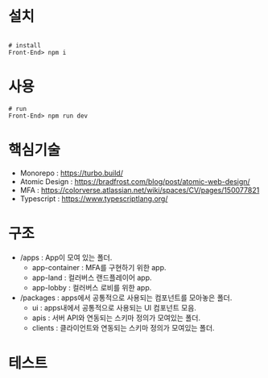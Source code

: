 # 설치

```

# install
Front-End> npm i
```

# 사용

```
# run
Front-End> npm run dev

```

# 핵심기술

- Monorepo : https://turbo.build/
- Atomic Design : https://bradfrost.com/blog/post/atomic-web-design/
- MFA : https://colorverse.atlassian.net/wiki/spaces/CV/pages/150077821
- Typescript : https://www.typescriptlang.org/

# 구조

- /apps : App이 모여 있는 폴더.
  - app-container : MFA를 구현하기 위한 app.
  - app-land : 컬러버스 랜드플레이어 app.
  - app-lobby : 컬러버스 로비를 위한 app.
- /packages : apps에서 공통적으로 사용되는 컴포넌트를 모아놓은 폴더.
  - ui : apps내에서 공통적으로 사용되는 UI 컴포넌트 모음.
  - apis : 서버 API와 연동되는 스키마 정의가 모여있는 폴더.
  - clients : 클라이언트와 연동되는 스키마 정의가 모여있는 폴더.

# 테스트
